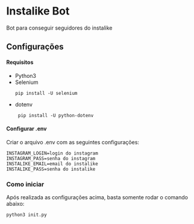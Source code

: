 # Instalike Bot

Bot para conseguir seguidores do instalike

## Configurações

#### Requisitos

* Python3
* Selenium
    ```
    pip install -U selenium
    ```
* dotenv
    ```
     pip install -U python-dotenv
    ```

#### Configurar .env

Criar o arquivo .env com as seguintes configurações:

```
INSTAGRAM_LOGIN=login do instagram
INSTAGRAM_PASS=senha do instagram
INSTALIKE_EMAIL=email do instalike
INSTALIKE_PASS=senha do instalike
```

### Como iniciar

Após realizada as configurações acima, basta somente rodar o comando abaixo:

```
python3 init.py
```